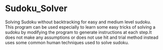 # Sudoku_Solver
Solving Sudoku without backtracking for easy and medium level sudoku.
This program can be used especially to learn some easy tricks of solving a sudoku by modifying the program to generate instructions at each step.It does not make any assumptions or does not use hit and trial method instead uses some common human techniques used to solve sudoku.
